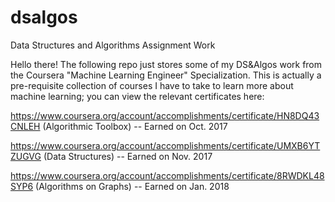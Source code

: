 # dsalgos
Data Structures and Algorithms Assignment Work

Hello there! 
The following repo just stores some of my DS&Algos work from the Coursera "Machine Learning Engineer" Specialization. 
This is actually a pre-requisite collection of courses I have to take to learn more about machine learning; you can view the 
relevant certificates here: 

https://www.coursera.org/account/accomplishments/certificate/HN8DQ43CNLEH (Algorithmic Toolbox) -- Earned on Oct. 2017

https://www.coursera.org/account/accomplishments/certificate/UMXB6YTZUGVG (Data Structures) -- Earned on Nov. 2017

https://www.coursera.org/account/accomplishments/certificate/8RWDKL48SYP6 (Algorithms on Graphs) -- Earned on Jan. 2018


